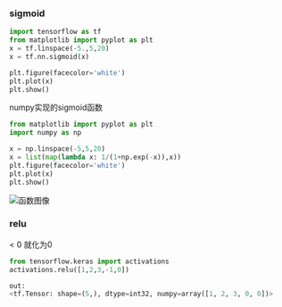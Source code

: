 ### sigmoid
```python
import tensorflow as tf
from matplotlib import pyplot as plt
x = tf.linspace(-5.,5,20)
x = tf.nn.sigmoid(x)

plt.figure(facecolor='white')
plt.plot(x)
plt.show()

```
numpy实现的sigmoid函数
```python
from matplotlib import pyplot as plt
import numpy as np

x = np.linspace(-5,5,20)
x = list(map(lambda x: 1/(1+np.exp(-x)),x))
plt.figure(facecolor='white')
plt.plot(x)
plt.show()
```

![函数图像](/res/nervenet/active_1.png)

### relu
< 0 就化为0

```python
from tensorflow.keras import activations
activations.relu([1,2,3,-1,0])

out:
<tf.Tensor: shape=(5,), dtype=int32, numpy=array([1, 2, 3, 0, 0])>
```
